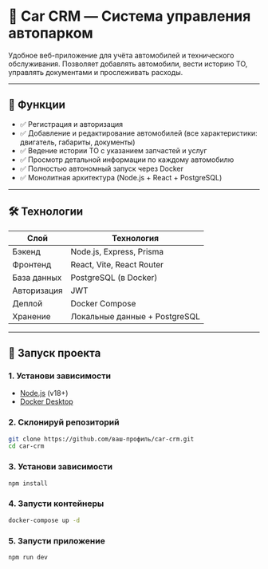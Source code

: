 # 🚗 Car CRM — Система управления автопарком

Удобное веб-приложение для учёта автомобилей и технического обслуживания. Позволяет добавлять автомобили, вести историю ТО, управлять документами и прослеживать расходы.

---

## 🌟 Функции

- ✅ Регистрация и авторизация
- ✅ Добавление и редактирование автомобилей (все характеристики: двигатель, габариты, документы)
- ✅ Ведение истории ТО с указанием запчастей и услуг
- ✅ Просмотр детальной информации по каждому автомобилю
- ✅ Полностью автономный запуск через Docker
- ✅ Монолитная архитектура (Node.js + React + PostgreSQL)

---

## 🛠 Технологии

| Слой        | Технология                    |
| ----------- | ----------------------------- |
| Бэкенд      | Node.js, Express, Prisma      |
| Фронтенд    | React, Vite, React Router     |
| База данных | PostgreSQL (в Docker)         |
| Авторизация | JWT                           |
| Деплой      | Docker Compose                |
| Хранение    | Локальные данные + PostgreSQL |

---

## 🚀 Запуск проекта

### 1. Установи зависимости

- [Node.js](https://nodejs.org/) (v18+)
- [Docker Desktop](https://www.docker.com/products/docker-desktop/)

### 2. Склонируй репозиторий

```bash
git clone https://github.com/ваш-профиль/car-crm.git
cd car-crm
```

### 3. Установи зависимости

```bash
npm install
```

### 4. Запусти контейнеры

```bash
docker-compose up -d
```

### 5. Запусти приложение

```bash
npm run dev
```
